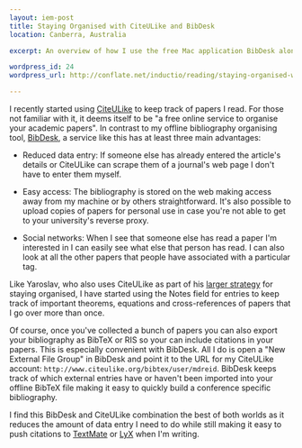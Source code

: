 ```yaml
--- 
layout: iem-post
title: Staying Organised with CiteULike and BibDesk
location: Canberra, Australia

excerpt: An overview of how I use the free Mac application BibDesk along with the online social bibliographic service CiteULike.

wordpress_id: 24
wordpress_url: http://conflate.net/inductio/reading/staying-organised-with-citeulike-and-bibdesk/

---
```

I recently started using [CiteULike][] to keep track of papers I read. For those not familiar with it, it deems itself to be "a free online service to organise your academic papers". In contrast to my offline bibliography organising tool, [BibDesk][], a service like this has at least three main advantages:

* Reduced data entry: If someone else has already entered the article's details or CiteULike can scrape them of a journal's web page I don't have to enter them myself.

* Easy access: The bibliography is stored on the web making access away from my machine or by others straightforward. It's also possible to upload copies of papers for personal use in case you're not able to get to your university's reverse proxy. 

* Social networks: When I see that someone else has read a paper I'm interested in I can easily see what else that person has read. I can also look at all the other papers that people have associated with a particular tag. 

Like Yaroslav, who also uses CiteULike as part of his [larger strategy][yaroslav] for staying organised, I have started using the Notes field for entries to keep track of important theorems, equations and cross-references of papers that I go over more than once. 

Of course, once you've collected a bunch of papers you can also export your bibliography as BibTeX or RIS so your can include citations in your papers. This is especially convenient with BibDesk. All I do is open a "New External File Group" in BibDesk and point it to the URL for my CiteULike account: `http://www.citeulike.org/bibtex/user/mdreid`. BibDesk keeps track of which external entries have or haven't been imported into your offline BibTeX file making it easy to quickly build a conference specific bibliography.

I find this BibDesk and CiteULike combination the best of both worlds as it reduces the amount of data entry I need to do while still making it easy to push citations to [TextMate][] or [LyX][] when I'm writing.

[citeulike]: http://citeulike.org/user/mdreid
[bibdesk]: http://bibdesk.sourceforge.net/
[yaroslav]: http://yaroslavvb.blogspot.com/2008/02/strategies-for-organizing-literature.html
[textmate]: http://macromates.com/
[lyx]: http://www.lyx.org/
